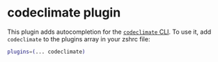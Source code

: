 # codeclimate plugin
This plugin adds autocompletion for the [`codeclimate` CLI](https://github.com/codeclimate/codeclimate).
To use it, add `codeclimate` to the plugins array in your zshrc file:
```zsh
plugins=(... codeclimate)
```
